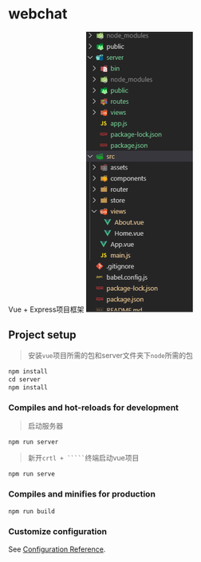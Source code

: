 # webchat
Vue + Express项目框架
![项目构架](/src/assets/构建.png)
## Project setup
> 安装`vue`项目所需的包和server文件夹下`node`所需的包
```
npm install
cd server 
npm install
```

### Compiles and hot-reloads for development
> 启动服务器
```
npm run server
```
> 新开` crtl + ````` `终端启动vue项目
```
npm run serve
```

### Compiles and minifies for production
```
npm run build
```

### Customize configuration
See [Configuration Reference](https://cli.vuejs.org/config/).

